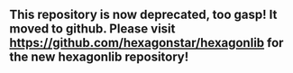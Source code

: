 ## This repository is now deprecated, too **gasp**! It moved to github. Please visit https://github.com/hexagonstar/hexagonlib for the new hexagonlib repository! ##